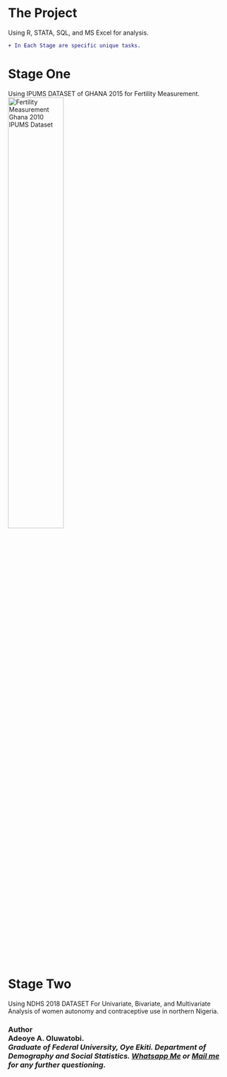 # The Project
Using R, STATA, SQL, and MS Excel for analysis.

```diff
+ In Each Stage are specific unique tasks.
```
# Stage One
Using IPUMS DATASET of GHANA 2015 for Fertility Measurement.
<img src="https://github.com/OluSure/TeamTask/blob/cd036f63d0a3790c5d304e47d5a3bb907c11b973/MsExcel/ms-excel-ipums.jpg" height="50%" width="50%" alt="Fertility Measurement Ghana 2010 IPUMS Dataset">

# Stage Two
Using NDHS 2018 DATASET For Univariate, Bivariate, and Multivariate Analysis of women autonomy and contraceptive use in northern Nigeria.


<h3>Author<br>
Adeoye A. Oluwatobi.<br>
<i>Graduate of Federal University, Oye Ekiti. Department of Demography and Social Statistics. <a href="https://wa.me/+2349065428322">Whatsapp Me</a> or <a href="mailto:me.tobi.adeoye@gmail.com">Mail me</a> for any further questioning.
</i>
